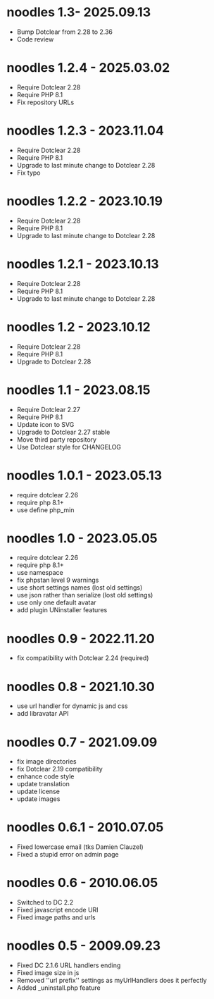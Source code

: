 noodles 1.3- 2025.09.13
===========================================================
* Bump Dotclear from 2.28 to 2.36
* Code review

noodles 1.2.4 - 2025.03.02
===========================================================
* Require Dotclear 2.28
* Require PHP 8.1
* Fix repository URLs

noodles 1.2.3 - 2023.11.04
===========================================================
* Require Dotclear 2.28
* Require PHP 8.1
* Upgrade to last minute change to Dotclear 2.28
* Fix typo

noodles 1.2.2 - 2023.10.19
===========================================================
* Require Dotclear 2.28
* Require PHP 8.1
* Upgrade to last minute change to Dotclear 2.28

noodles 1.2.1 - 2023.10.13
===========================================================
* Require Dotclear 2.28
* Require PHP 8.1
* Upgrade to last minute change to Dotclear 2.28

noodles 1.2 - 2023.10.12
===========================================================
* Require Dotclear 2.28
* Require PHP 8.1
* Upgrade to Dotclear 2.28

noodles 1.1 - 2023.08.15
===========================================================
* Require Dotclear 2.27
* Require PHP 8.1
* Update icon to SVG
* Upgrade to Dotclear 2.27 stable
* Move third party repository
* Use Dotclear style for CHANGELOG

noodles 1.0.1 - 2023.05.13
===========================================================
* require dotclear 2.26
* require php 8.1+
* use define php_min

noodles 1.0 - 2023.05.05
===========================================================
* require dotclear 2.26
* require php 8.1+
* use namespace
* fix phpstan level 9 warnings
* use short settings names (lost old settings)
* use json rather than serialize (lost old settings)
* use only one default avatar
* add plugin UNinstaller features

noodles 0.9 - 2022.11.20
===========================================================
* fix compatibility with Dotclear 2.24 (required)

noodles 0.8 - 2021.10.30
===========================================================
* use url handler for dynamic js and css
* add libravatar API

noodles 0.7 - 2021.09.09
===========================================================
* fix image directories
* fix Dotclear 2.19 compatibility
* enhance code style
* update translation
* update license
* update images

noodles 0.6.1 - 2010.07.05
===========================================================
* Fixed lowercase email (tks Damien Clauzel)
* Fixed a stupid error on admin page

noodles 0.6 - 2010.06.05
===========================================================
* Switched to DC 2.2
* Fixed javascript encode URI
* Fixed image paths and urls

noodles 0.5 - 2009.09.23
===========================================================
* Fixed DC 2.1.6 URL handlers ending
* Fixed image size in js
* Removed ''url prefix'' settings as myUrlHandlers does it perfectly
* Added _uninstall.php feature
